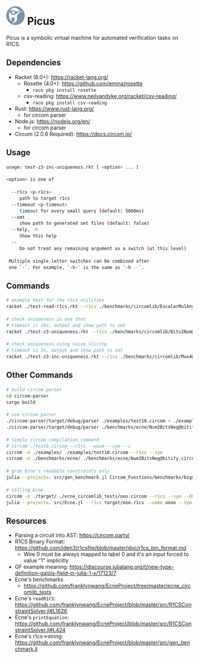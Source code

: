 <div align="left">
  <h1>
    <img src="./resources/picus-white.png" width=50>
  	Picus
  </h1>
</div>
Picus is a symbolic virtual machine for automated verification tasks on R1CS.

## Dependencies

- Racket (8.0+): https://racket-lang.org/
  - Rosette (4.0+): https://github.com/emina/rosette
    - `raco pkg install rosette`
  - csv-reading: https://www.neilvandyke.org/racket/csv-reading/
    - `raco pkg install csv-reading`
- Rust: https://www.rust-lang.org/
  - for circom parser
- Node.js: https://nodejs.org/en/
  - for circom parser
- Circom (2.0.6 Required): https://docs.circom.io/

## Usage

```bash
usage: test-z3-inc-uniqueness.rkt [ <option> ... ]

<option> is one of

  --r1cs <p-r1cs>
     path to target r1cs
  --timeout <p-timeout>
     timeout for every small query (default: 5000ms)
  --smt
     show path to generated smt files (default: false)
  --help, -h
     Show this help
  --
     Do not treat any remaining argument as a switch (at this level)

 Multiple single-letter switches can be combined after
 one `-`. For example, `-h-` is the same as `-h --`.
```

## Commands

```bash
# example test for the r1cs utilities
racket ./test-read-r1cs.rkt --r1cs ./benchmarks/circomlib/EscalarMulAny@escalarmulany.r1cs

# check uniqueness in one shot
# timeout is 10s, output and show path to smt
racket ./test-z3-uniqueness.rkt --r1cs ./benchmarks/circomlib/Bits2Num@bitify.r1cs --timeout 10000 --smt

# check uniqueness using naive slicing
# timeout is 3s, output and show path to smt
racket ./test-z3-inc-uniqueness.rkt --r1cs ./benchmarks/circomlib/Mux4@mux4.r1cs --timeout 3000 --smt
```

## Other Commands

```bash
# build circom parser
cd circom-parser
cargo build

# use circom parser
./circom-parser/target/debug/parser ./examples/test10.circom > ./examples/test10.json
./circom-parser/target/debug/parser ./benchmarks/ecne/Num2BitsNeg@bitify.circom > ./benchmarks/ecne/Num2BitsNeg@bitify.json

# simple circom compilation command
# circom ./test0.circom --r1cs --wasm --sym --c
circom -o ./examples/ ./examples/test10.circom --r1cs --sym
circom -o ./benchmarks/ecne/ ./benchmarks/ecne/Num2BitsNeg@bitify.circom --r1cs --sym

# grab Ecne's readable constraints only
julia --project=. src/gen_benchmark.jl Circom_Functions/benchmarks/bigmod_5_2.r1cs > Circom_Functions/benchmarks/bigmod_5_2.txt

# calling Ecne
circom -o ./target/ ./ecne_circomlib_tests/ooo.circom --r1cs --sym --O0
julia --project=. src/Ecne.jl --r1cs target/ooo.r1cs --name oooo --sym target/ooo.sym
```

## Resources

- Parsing a circuit into AST: https://circom.party/
- R1CS Binary Format: https://github.com/iden3/r1csfile/blob/master/doc/r1cs_bin_format.md
  - Wire 0 must be always mapped to label 0 and it's an input forced to value "1" implicitly
- GF example meaning: https://discourse.julialang.org/t/new-type-definition-galois-field-in-julia-1-x/17123/7
- Ecne's benchmarks
  - https://github.com/franklynwang/EcneProject/tree/master/ecne_circomlib_tests
- Ecne's `readR1CS`: https://github.com/franklynwang/EcneProject/blob/master/src/R1CSConstraintSolver.jl#L1626
- Ecne's `printEquation`: https://github.com/franklynwang/EcneProject/blob/master/src/R1CSConstraintSolver.jl#L424
- Ecne's r1cs->string: https://github.com/franklynwang/EcneProject/blob/master/src/gen_benchmark.jl
